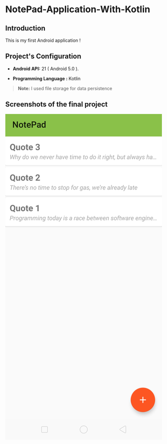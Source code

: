 # NotePad-Application-With-Kotlin

## Introduction

This is my first Android application !

## Project's Configuration

- **Android API:** 21 ( Android 5.0 ).

- **Programming Language :** Kotlin

> **Note:** I used file storage for data persistence 


## Screenshots of the final project 

![](screenshots/1.jpg)

